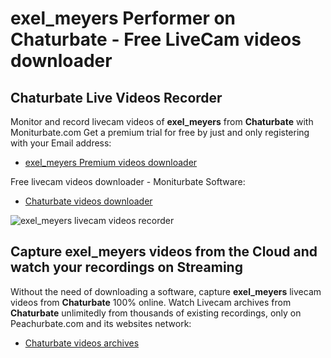 # exel_meyers Performer on Chaturbate - Free LiveCam videos downloader

## Chaturbate Live Videos Recorder

Monitor and record livecam videos of **exel_meyers** from **Chaturbate** with Moniturbate.com
Get a premium trial for free by just and only registering with your Email address:
* [exel_meyers Premium videos downloader](https://moniturbate.com/request-demo-licence-key.html)

Free livecam videos downloader - Moniturbate Software:
* [Chaturbate videos downloader](https://moniturbate.com/moniturbate-download-software.html)

![exel_meyers livecam videos recorder](https://peachurnet.com/templates/moniturbate-software.png)


## Capture exel_meyers videos from the Cloud and watch your recordings on Streaming

Without the need of downloading a software, capture **exel_meyers** livecam videos from **Chaturbate** 100% online.
Watch Livecam archives from **Chaturbate** unlimitedly from thousands of existing recordings, only on Peachurbate.com and its websites network:
* [Chaturbate videos archives](https://peachurnet.com/)